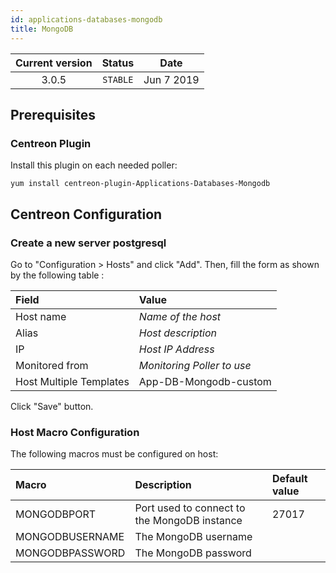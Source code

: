 ```yaml
---
id: applications-databases-mongodb
title: MongoDB
---
```


| Current version | Status | Date |
| :-: | :-: | :-: |
| 3.0.5 | `STABLE` | Jun  7 2019 |

## Prerequisites

### Centreon Plugin

Install this plugin on each needed poller:

``` shell
yum install centreon-plugin-Applications-Databases-Mongodb
```

## Centreon Configuration

### Create a new server postgresql

Go to "Configuration \> Hosts" and click "Add". Then, fill the form as shown by the following table :

| Field                   | Value                      |
| :---------------------- | :------------------------- |
| Host name               | *Name of the host*         |
| Alias                   | *Host description*         |
| IP                      | *Host IP Address*          |
| Monitored from          | *Monitoring Poller to use* |
| Host Multiple Templates | App-DB-Mongodb-custom      |

Click "Save" button.

### Host Macro Configuration

The following macros must be configured on host:

| Macro           | Description                                  | Default value |
| :-------------- | :------------------------------------------- | :------------ |
| MONGODBPORT     | Port used to connect to the MongoDB instance | 27017         |
| MONGODBUSERNAME | The MongoDB username                         |               |
| MONGODBPASSWORD | The MongoDB password                         |               |

